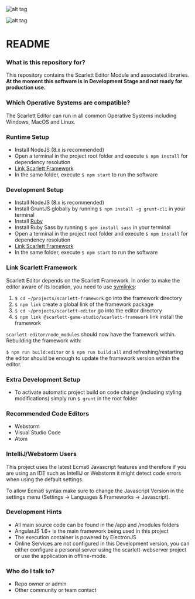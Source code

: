 ![alt tag](https://scarlett.cothesia.com/attachments/images/scarlett_logo.png)

![alt tag](https://scarlett.cothesia.com/attachments/images/scarlett_screen1.png)

# README #

### What is this repository for? ###

This repository contains the Scarlett Editor Module and associated libraries. **At the moment this software is in Development Stage and not ready for production use.**

### Which Operative Systems are compatible? ###

The Scarlett Editor can run in all common Operative Systems including Windows, MacOS and Linux.

### Runtime Setup ###

* Install NodeJS (8.x is recommended)
* Open a terminal in the project root folder and execute `$ npm install` for dependency resolution
* [Link Scarlett Framework](#link-scarlett-framework) 
* In the same folder, execute `$ npm start` to run the software

### Development Setup ###

* Install NodeJS (8.x is recommended)
* Install GruntJS globally by running `$ npm install -g grunt-cli` in your terminal
* Install [Ruby](https://www.ruby-lang.org/en/)
* Install Ruby Sass by running `$ gem install sass` in your terminal
* Open a terminal in the project root folder and execute `$ npm install` for dependency resolution
* [Link Scarlett Framework](#link-scarlett-framework)
* In the same folder, execute `$ npm start` to run the software

### Link Scarlett Framework ###

Scarlett Editor depends on the Scarlett Framework. In order to make the editor aware of its location, you need to use [symlinks](https://docs.npmjs.com/cli/link):
1. `$ cd ~/projects/scarlett-framework` go into the framework directory
2. `$ npm link` create a global link of the framework package
3. `$ cd ~/projects/scarlett-editor` go into the editor directory
4. `$ npm link @scarlett-game-studio/scarlett-framework` link install the framework

`scarlett-editor/node_modules` should now have the framework within. Rebuilding the framework with:

`$ npm run build:editor` or `$ npm run build:all` and refreshing/restarting the editor should be enough to update the framework version within the editor.

### Extra Development Setup ###

* To activate automatic project build on code change (including styling modifications) simply run `$ grunt` in the root folder 

### Recommended Code Editors ###

* Webstorm
* Visual Studio Code
* Atom

### IntelliJ/Webstorm Users ###

This project uses the latest Ecma6 Javascript features and therefore if you are using an IDE such as IntelliJ or Webstorm it might detect code errors when using the default settings.

To allow Ecma6 syntax make sure to change the Javascript Version in the settings menu (Settings -> Languages & Frameworks -> Javascript).

### Development Hints ###

* All main source code can be found in the /app and /modules folders
* AngularJS 1.6+ is the main framework being used in this project
* The execution container is powered by ElectronJS 
* Online Services are not configured in this Development version, you can either configure a personal server using the scarlett-webserver project or use the application in offline-mode.

### Who do I talk to? ###

* Repo owner or admin
* Other community or team contact
